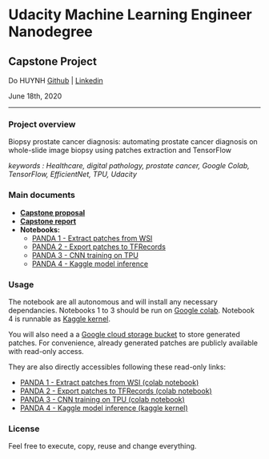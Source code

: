 # Udacity Machine Learning Engineer Nanodegree
## Capstone Project 

Do HUYNH 
[Github](http://www.github.com/huynhdoo/) | [Linkedin](http://www.linkedin.com/in/huynhdoo/)

June 18th, 2020

---

### Project overview
Biopsy prostate cancer diagnosis: automating prostate cancer diagnosis on whole-slide image biopsy using patches extraction and TensorFlow

*keywords : Healthcare, digital pathology, prostate cancer, Google Colab, TensorFlow, EfficientNet, TPU, Udacity*

### Main documents
- **[Capstone proposal](./proposal)**
- **[Capstone report](./report)**
- **Notebooks:**
    - [PANDA 1 - Extract patches from WSI](./PANDA%201%20-%20Extract%20patches%20from%20WSI.ipynb)
    - [PANDA 2 - Export patches to TFRecords](./PANDA%202%20-%20Export%20patches%20to%20TFRecords.ipynb)
    - [PANDA 3 - CNN training on TPU](./PANDA%203%20-%20CNN%20training%20on%20TPU.ipynb)
    - [PANDA 4 - Kaggle model inference](./)
 
### Usage
The notebook are all autonomous and will install any necessary dependancies. Notebooks 1 to 3 should be run on [Google colab](https://colab.research.google.com/). Notebook 4 is runnable as [Kaggle kernel](https://www.kaggle.com/). 

You will also need a a [Google cloud storage bucket](https://cloud.google.com/storage) to store generated patches. For convenience, already generated patches are publicly available with read-only access.

They are also directly accessibles following these read-only links:
- [PANDA 1 - Extract patches from WSI (colab notebook)](https://colab.research.google.com/drive/1LbvovE3QRAqwhEnfTnUKqGr11Xa8GzYH?usp=sharing)
- [PANDA 2 - Export patches to TFRecords (colab notebook)](https://colab.research.google.com/drive/11o3LGaieiTjPq1L2Tg9y-0qFGUji42ob?usp=sharing)
- [PANDA 3 - CNN training on TPU (colab notebook)](https://colab.research.google.com/drive/1I0tCDXVKoR6-ifBl0kJAcS4D8WYFg96J?usp=sharing)
- [PANDA 4 - Kaggle model inference (kaggle kernel)](https://www.kaggle.com/huynhdoo/panda-keras-model-inference)
    
### License
Feel free to execute, copy, reuse and change everything.
